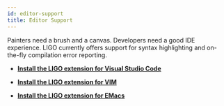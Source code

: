 ```yaml
---
id: editor-support
title: Editor Support
---
```


Painters need a brush and a canvas. Developers need a good IDE experience. LIGO currently offers support for syntax highlighting and on-the-fly compilation error reporting.

- **[Install the LIGO extension for Visual Studio Code](https://marketplace.visualstudio.com/items?itemName=ligolang-publish.ligo-vscode)**

- **[Install the LIGO extension for VIM](https://gitlab.com/ligolang/ligo/-/blob/dev/tools/vim/ligo/start/ligo/README.md)**

- **[Install the LIGO extension for EMacs](https://gitlab.com/ligolang/ligo/-/blob/dev/tools/emacs/README.md)**
